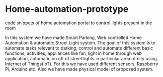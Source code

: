 # Home-automation-prototype
code snippets of home automation portal to control lights present in the room

In this system we have made Smart Parking, Web controlled Home Automation &
automatic Street Light system. The goal of this system is to automate tasks relevant to
parking, control and automate different basic functions, activities, appliances like fan, light
in home through web application, automatic on off of street lights in particular area of city
using Internet of Things(IoT). For this we have used different sensors, Raspberry Pi,
Arduino etc. Also we have made physical model of proposed system.


